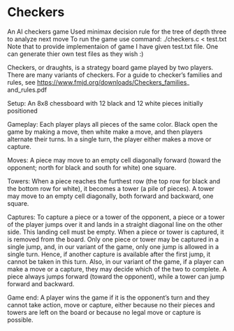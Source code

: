 # Checkers
An AI checkers game
Used minimax decision rule for the tree of depth three to analyze next move
To run the game use command:
./checkers.c < test.txt
Note that to provide implementaion of game I have given test.txt file. One can generate thier own test files as they wish :)

Checkers, or draughts, is a strategy board game played by two players. There are many variants of checkers. For a guide to checker’s families and rules, see https://www.fmjd.org/downloads/Checkers_families_ and_rules.pdf

Setup: An 8x8 chessboard with 12 black and 12 white pieces initially positioned

Gameplay: Each player plays all pieces of the same color. Black open the game by making a move, then white make a move, and then players alternate their turns. In a single turn, the player either makes a move or capture.

Moves: A piece may move to an empty cell diagonally forward (toward the opponent; north for black and south for white) one square.

Towers: When a piece reaches the furthest row (the top row for black and the bottom row for white), it becomes a tower (a pile of pieces). A tower may move to an empty cell diagonally, both forward and backward, one square.

Captures: To capture a piece or a tower of the opponent, a piece or a tower of the player jumps over it and lands in a straight diagonal line on the other side. This landing cell must be empty. When a piece or tower is captured, it is removed from the board. Only one piece or tower may be captured in a single jump, and, in our variant of the game, only one jump is allowed in a single turn. Hence, if another capture is available after the first jump, it cannot be taken in this turn. Also, in our variant of the game, if a player can make a move or a capture, they may decide which of the two to complete. A piece always jumps forward (toward the opponent), while a tower can jump forward and backward.

Game end: A player wins the game if it is the opponent’s turn and they cannot take action, move or capture, either because no their pieces and towers are left on the board or because no legal move or capture is possible.


